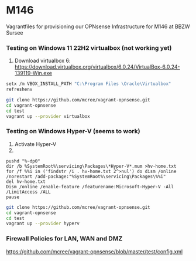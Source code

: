 # M146
Vagrantfiles for provisioning our OPNsense Infrastructure for M146 at BBZW Sursee

### Testing on Windows 11 22H2 virtualbox (not working yet)

1. Download virtualbox 6:  https://download.virtualbox.org/virtualbox/6.0.24/VirtualBox-6.0.24-139119-Win.exe

```bash
setx /m VBOX_INSTALL_PATH "C:\Program Files \Oracle\Virtualbox"
refreshenv
```

```bash
git clone https://github.com/mcree/vagrant-opnsense.git
cd vagrant-opnsense
cd test
vagrant up --provider virtualbox
```

### Testing on Windows Hyper-V (seems to work)

1. Activate Hyper-V
2. 
```batch
pushd "%~dp0"
dir /b %SystemRoot%\servicing\Packages\*Hyper-V*.mum >hv-home.txt
for /f %%i in ('findstr /i . hv-home.txt 2^>nul') do dism /online /norestart /add-package:"%SystemRoot%\servicing\Packages\%%i"
del hv-home.txt
Dism /online /enable-feature /featurename:Microsoft-Hyper-V -All /LimitAccess /ALL
pause
```

```bash
git clone https://github.com/mcree/vagrant-opnsense.git
cd vagrant-opnsense
cd test
vagrant up --provider hyperv
```

### Firewall Policies for LAN, WAN and DMZ

https://github.com/mcree/vagrant-opnsense/blob/master/test/config.xml
